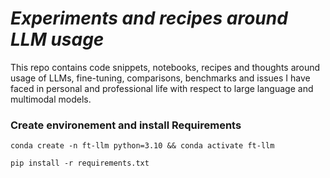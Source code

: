 # *Experiments and recipes around LLM usage*


This repo contains code snippets, notebooks, recipes and thoughts around usage of LLMs, fine-tuning, comparisons, benchmarks and issues I have faced in personal and professional life with respect to large language and multimodal models.

### Create environement and install Requirements

```
conda create -n ft-llm python=3.10 && conda activate ft-llm

pip install -r requirements.txt
```


